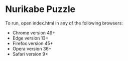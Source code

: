 # Nurikabe Puzzle

To run, open index.html in any of the following browsers:
- Chrome version 49+
- Edge version 13+
- Firefox version 45+
- Opera version 36+
- Safari version 9+